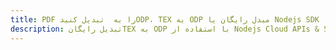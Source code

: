 ---title: PDF را به  تبدیل کنیدODP، TEX به ODP مبدل رایگان یا Nodejs SDKdescription: تبدیل رایگانTEX به ODP با استفاده از Nodejs Cloud APIs & SDK همچنین اسناد PDF را در Cloud ایجاد، ویرایش و رندر کنید.---